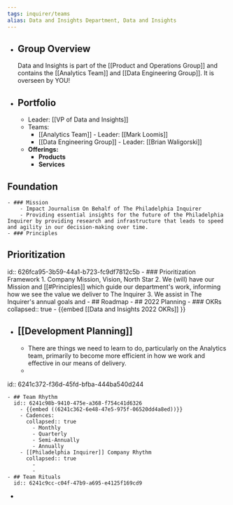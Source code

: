 ```yaml
---
tags: inquirer/teams
alias: Data and Insights Department, Data and Insights
---
```


- ## Group Overview
  Data and Insights is part of the [[Product and Operations Group]] and contains the [[Analytics Team]] and [[Data Engineering Group]]. It is overseen by YOU!
- ## Portfolio
	- Leader: [[VP of Data and Insights]]
	- Teams:
		- [[Analytics Team]] - Leader: [[Mark Loomis]]
		- [[Data Engineering Group]] - Leader: [[Brian Waligorski]]
	- **Offerings:**
		- **Products**
		- **Services**
## Foundation
	- ### Mission
		- Impact Journalism On Behalf of The Philadelphia Inquirer
		- Providing essential insights for the future of the Philadelphia Inquirer by providing research and infrastructure that leads to speed and agility in our decision-making over time.
	- ### Principles
## Prioritization
id:: 626fca95-3b59-44a1-b723-fc9df7812c5b
	- ### Prioritization Framework
	  1. Company Mission, Vision, North Star
	  2. We (will) have our Mission and [[#Principles]] which guide our department's work, informing how we see the value we deliver to The Inquirer
	  3. We assist in The Inquirer's annual goals and
	- ## Roadmap
	- ## 2022 Planning
		- ### OKRs
		  collapsed:: true
			- {{embed [[Data and Insights 2022 OKRs]] }}
- ## [[Development Planning]]
	- There are things we need to learn to do, particularly on the Analytics team, primarily to become more efficient in how we work and effective in our means of delivery.
	-
id:: 6241c372-f36d-45fd-bfba-444ba540d244

	- ## Team Rhythm
	  id:: 6241c98b-9410-475e-a368-f754c41d6326
		- {{embed ((6241c362-6e48-47e5-975f-06520dd4a8ed))}}
		- Cadences:
		  collapsed:: true
			- Monthly
			- Quarterly
			- Semi-Annually
			- Annually
		- [[Philadelphia Inquirer]] Company Rhythm
		  collapsed:: true
			-
			-
	- ## Team Rituals
	  id:: 6241c9cc-c04f-47b9-a695-e4125f169cd9
-